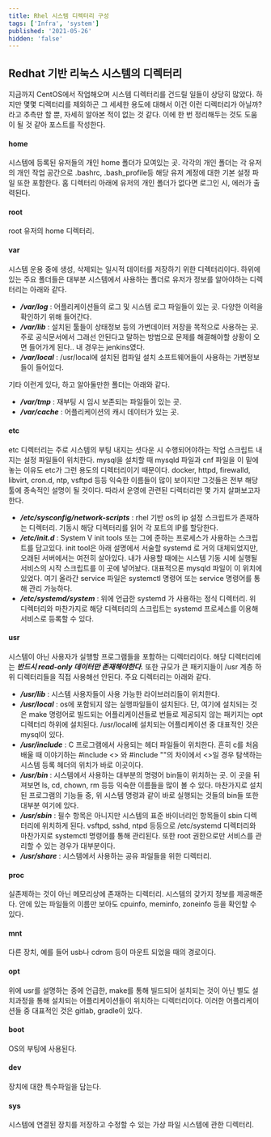 ```yaml
---
title: Rhel 시스템 디렉터리 구성
tags: ['Infra', 'system']
published: '2021-05-26'
hidden: 'false'
---
```


## Redhat 기반 리눅스 시스템의 디렉터리
지금까지 CentOS에서 작업해오며 시스템 디렉터리를 건드릴 일들이 상당히 많았다. 하지만 몇몇 디렉터리를 제외하곤 그 세세한 용도에 대해서 이건 이런 디렉터리가 아닐까? 라고 추측만 할 뿐, 자세히 알아본 적이 없는 것 같다. 이에 한 번 정리해두는 것도 도움이 될 것 같아 포스트를 작성한다.

#### home
시스템에 등록된 유저들의 개인 home 폴더가 모여있는 곳. 각각의 개인 폴더는 각 유저의 개인 작업 공간으로 .bashrc, .bash_profile등 해당 유저 계정에 대한 기본 설정 파일 또한 포함한다. 홈 디렉터리 아래에 유저의 개인 폴더가 없다면 로그인 시, 에러가 출력된다.
#### root
root 유저의 home 디렉터리.
#### var
시스템 운용 중에 생성, 삭제되는 일시적 데이터를 저장하기 위한 디렉터리이다. 하위에 있는 주요 폴더들은 대부분 시스템에서 사용하는 폴더로 유저가 정보를 알아야하는 디렉터리는 아래와 같다.
+ ***/var/log*** : 어플리케이션들의 로그 및 시스템 로그 파일들이 있는 곳. 다양한 이력을 확인하기 위해 들어간다.
+ ***/var/lib*** : 설치된 툴들이 상태정보 등의 가변데이터 저장을 목적으로 사용하는 곳. 주로 공식문서에서 그래선 안된다고 말하는 방법으로 문제를 해결해야할 상황이 오면 들어가게 된다.. 내 경우는 jenkins였다.
+ ***/var/local*** : /usr/local에 설치된 컴파일 설치 소프트웨어들이 사용하는 가변정보들이 들어있다.

기타 이런게 있다, 하고 알아둘만한 폴더는 아래와 같다.
+ ***/var/tmp*** : 재부팅 시 임시 보존되는 파일들이 있는 곳.
+ ***/var/cache*** : 어플리케이션의 캐시 데이터가 있는 곳.

#### etc
etc 디렉터리는 주로 시스템의 부팅 내지는 셧다운 시 수행되어야하는 작업 스크립트 내지는 설정 파일들이 위치한다. mysql을 설치할 때 mysqld 파일과 cnf 파일을 이 밑에 놓는 이유도 etc가 그런 용도의 디렉터리이기 때문이다. docker, httpd, firewalld, libvirt, cron.d, ntp, vsftpd 등등 익숙한 이름들이 많이 보이지만 그것들은 전부 해당 툴에 종속적인 설명이 될 것이다. 따라서 운영에 관련된 디렉터리만 몇 가지 살펴보고자 한다.
+ ***/etc/sysconfig/network-scripts*** : rhel 기반 os의 ip 설정 스크립트가 존재하는 디렉터리. 기동시 해당 디렉터리를 읽어 각 포트의 IP를 할당한다.
+ ***/etc/init.d*** : System V init tools 또는 그에 준하는 프로세스가 사용하는 스크립트를 담고있다. init tool은 아래 설명에서 서술할 systemd 로 거의 대체되었지만, 오래된 서버에서는 여전히 살아있다. 내가 사용할 때에는 시스템 기동 시에 실행될 서비스의 시작 스크립트를 이 곳에 넣어놨다. 대표적으론 mysqld 파일이 이 위치에 있었다. 여기 올라간 service 파일은 systemctl 명령어 또는 service 명령어를 통해 관리 가능하다.
+ ***/etc/systemd/system*** : 위에 언급한 systemd 가 사용하는 정식 디렉터리. 위 디렉터리와 마찬가지로 해당 디렉터리의 스크립트는 systemd 프로세스를 이용해 서비스로 등록할 수 있다.

#### usr
시스템이 아닌 사용자가 실행할 프로그램들을 포함하는 디렉터리이다. 해당 디렉터리에는 ***반드시 read-only 데이터만 존재해야한다.*** 또한 규모가 큰 패키지들이 /usr 계층 하위 디렉터리들을 직접 사용해선 안된다. 주요 디렉터리는 아래와 같다.
+ ***/usr/lib*** : 시스템 사용자들이 사용 가능한 라이브러리들이 위치한다.
+ ***/usr/local*** : os에 포함되지 않는 실행파일들이 설치된다. 단, 여기에 설치되는 것은 make 명령어로 빌드되는 어플리케이션들로 번들로 제공되지 않는 패키지는 opt 디렉터리 하위에 설치된다. /usr/local에 설치되는 어플리케이션 중 대표적인 것은 mysql이 있다.
+ ***/usr/include*** : C 프로그램에서 사용되는 헤더 파일들이 위치한다. 흔히 c를 처음 배울 때 이야기하는 #include <> 와 #include ""의 차이에서 <>일 경우 탐색하는 시스템 등록 헤더의 위치가 바로 이곳이다.
+ ***/usr/bin*** : 시스템에서 사용하는 대부분의 명령어 bin들이 위치하는 곳. 이 곳을 뒤져보면 ls, cd, chown, rm 등등 익숙한 이름들을 많이 볼 수 있다. 마찬가지로 설치된 프로그램의 기능들 중, 위 시스템 명령과 같이 바로 실행되는 것들의 bin들 또한 대부분 여기에 있다.
+ ***/usr/sbin*** : 필수 항목은 아니지만 시스템의 표준 바이너리인 항목들이 sbin 디렉터리에 위치하게 된다. vsftpd, sshd, ntpd 등등으로 /etc/systemd 디렉터리와 마찬가지로 systemctl 명령어를 통해 관리된다. 또한 root 권한으로만 서비스를 관리할 수 있는 경우가 대부분이다.
+ ***/usr/share*** : 시스템에서 사용하는 공유 파일들을 위한 디렉터리.

#### proc
실존제하는 것이 아닌 메모리상에 존재하는 디렉터리. 시스템의 갖가지 정보를 제공해준다. 안에 있는 파일들의 이름만 보아도 cpuinfo, meminfo, zoneinfo 등을 확인할 수 있다.

#### mnt
다른 장치, 예를 들어 usb나 cdrom 등이 마운트 되었을 때의 경로이다.

#### opt
위에 usr를 설명하는 중에 언급한, make를 통해 빌드되어 설치되는 것이 아닌 별도 설치과정을 통해 설치되는 어플리케이션들이 위치하는 디렉터리이다. 이러한 어플리케이션들 중 대표적인 것은 gitlab, gradle이 있다.

#### boot
OS의 부팅에 사용된다.

#### dev
장치에 대한 특수파일을 담는다.

#### sys
시스템에 연결된 장치를 저장하고 수정할 수 있는 가상 파일 시스템에 관한 디렉터리.
